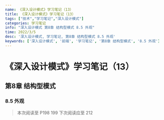 ```yaml
---
name: 《深入设计模式》学习笔记（13）
title: 《深入设计模式》学习笔记（13）
tags: ["技术","学习笔记","深入设计模式"]
categories: 学习笔记
info: "深入设计模式 第8章 结构型模式 8.5 外观"
time: 2022/3/5
desc: '深入设计模式, 学习笔记, 第8章 结构型模式 8.5 外观'
keywords: ['深入设计模式', '前端', '学习笔记', '第8章 结构型模式', '8.5 外观']
---
```


# 《深入设计模式》学习笔记（13）

## 第8章 结构型模式

### 8.5 外观







> 本次阅读至 P198 199   下次阅读应至 212